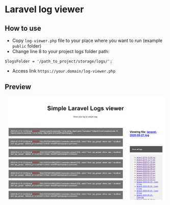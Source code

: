 # Laravel log viewer

## How to use
- Copy `log-viewer.php` file to your place where you want to run (example `public` folder)
- Change line 8 to your project logs folder path:
```
$logsFolder = '/path_to_project/storage/logs/';
```
- Access link `https://your.domain/log-viewer.php`

## Preview
![](https://raw.githubusercontent.com/thaont540/laravel-log-viewer/master/demo.png)
